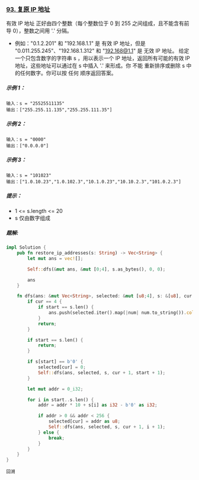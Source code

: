 ### [93. 复原 IP 地址](https://leetcode.cn/problems/restore-ip-addresses/)

有效 IP 地址 正好由四个整数（每个整数位于 0 到 255 之间组成，且不能含有前导 0），整数之间用 '.' 分隔。

- 例如："0.1.2.201" 和 "192.168.1.1" 是 有效 IP 地址，但是 "0.011.255.245"、"192.168.1.312" 和 "192.168@1.1" 是 无效 IP 地址。
给定一个只包含数字的字符串 s ，用以表示一个 IP 地址，返回所有可能的有效 IP 地址，这些地址可以通过在 s 中插入 '.' 来形成。你 不能 重新排序或删除 s 中的任何数字。你可以按 任何 顺序返回答案。



##### 示例 1：
```
输入：s = "25525511135"
输出：["255.255.11.135","255.255.111.35"]
```

##### 示例 2：
```
输入：s = "0000"
输出：["0.0.0.0"]
```

##### 示例 3：
```
输入：s = "101023"
输出：["1.0.10.23","1.0.102.3","10.1.0.23","10.10.2.3","101.0.2.3"]
```

##### 提示：
- 1 <= s.length <= 20
- s 仅由数字组成

##### 题解:
```rust
impl Solution {
    pub fn restore_ip_addresses(s: String) -> Vec<String> {
        let mut ans = vec![];

        Self::dfs(&mut ans, &mut [0;4], s.as_bytes(), 0, 0);

        ans
    }

    fn dfs(ans: &mut Vec<String>, selected: &mut [u8;4], s: &[u8], cur: usize, start: usize) {
        if cur == 4 {
            if start == s.len() {
                ans.push(selected.iter().map(|num| num.to_string()).collect::<Vec<String>>().join("."));
            }
            return;
        }

        if start == s.len() {
            return;
        }

        if s[start] == b'0' {
            selected[cur] = 0;
            Self::dfs(ans, selected, s, cur + 1, start + 1);
        }

        let mut addr = 0_i32;

        for i in start..s.len() {
            addr = addr * 10 + s[i] as i32 - b'0' as i32;

            if addr > 0 && addr < 256 {
                selected[cur] = addr as u8;
                Self::dfs(ans, selected, s, cur + 1, i + 1);
            } else {
                break;
            }
        }
    }
}
```

`回溯`

